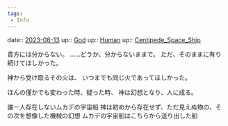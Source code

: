 ```yaml
---
tags:
 - Info
---
```


date:: [2023-08-13](/Daily_Note/2023-08-13.md)
up:: [God](Bar/Novel/Topics/God.md)
up:: [Human](Bar/Novel/Topics/Human.md)
up:: [Centipede_Space_Ship](Bar/Novel/Nacaria/Centipede_Space_Ship.md)

貴方には分からない。
……どうか、分からないままで。
ただ、そのままに有り続けてほしかった。

神から受け取るその火は、
いつまでも同じ火であってほしかった。

ほんの僅かでも変わった時、疑った時、
神は幻想となり、人に成る。

誰一人存在しないムカデの宇宙船
神は初めから存在せず、ただ見えぬ物の、その次を想像した機械の幻想
ムカデの宇宙船はこちらから送り出した船